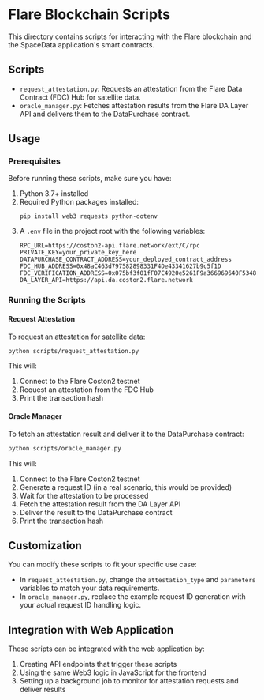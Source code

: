 # Flare Blockchain Scripts

This directory contains scripts for interacting with the Flare blockchain and the SpaceData application's smart contracts.

## Scripts

- `request_attestation.py`: Requests an attestation from the Flare Data Contract (FDC) Hub for satellite data.
- `oracle_manager.py`: Fetches attestation results from the Flare DA Layer API and delivers them to the DataPurchase contract.

## Usage

### Prerequisites

Before running these scripts, make sure you have:

1. Python 3.7+ installed
2. Required Python packages installed:
   ```
   pip install web3 requests python-dotenv
   ```
3. A `.env` file in the project root with the following variables:
   ```
   RPC_URL=https://coston2-api.flare.network/ext/C/rpc
   PRIVATE_KEY=your_private_key_here
   DATAPURCHASE_CONTRACT_ADDRESS=your_deployed_contract_address
   FDC_HUB_ADDRESS=0x48aC463d797582898331F4De43341627b9c5f1D
   FDC_VERIFICATION_ADDRESS=0x075bf3f01fF07C4920e5261F9a366969640F5348
   DA_LAYER_API=https://api.da.coston2.flare.network
   ```

### Running the Scripts

#### Request Attestation

To request an attestation for satellite data:

```bash
python scripts/request_attestation.py
```

This will:
1. Connect to the Flare Coston2 testnet
2. Request an attestation from the FDC Hub
3. Print the transaction hash

#### Oracle Manager

To fetch an attestation result and deliver it to the DataPurchase contract:

```bash
python scripts/oracle_manager.py
```

This will:
1. Connect to the Flare Coston2 testnet
2. Generate a request ID (in a real scenario, this would be provided)
3. Wait for the attestation to be processed
4. Fetch the attestation result from the DA Layer API
5. Deliver the result to the DataPurchase contract
6. Print the transaction hash

## Customization

You can modify these scripts to fit your specific use case:

- In `request_attestation.py`, change the `attestation_type` and `parameters` variables to match your data requirements.
- In `oracle_manager.py`, replace the example request ID generation with your actual request ID handling logic.

## Integration with Web Application

These scripts can be integrated with the web application by:

1. Creating API endpoints that trigger these scripts
2. Using the same Web3 logic in JavaScript for the frontend
3. Setting up a background job to monitor for attestation requests and deliver results
